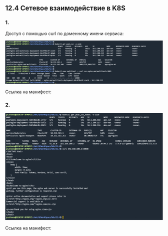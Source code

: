 ## 12.4 Сетевое взаимодействие в K8S

### 1. 

Доступ с помощью curl по доменному имени сервиса:

![img.png](img.png)

Ссылка на манифест:



### 2.

![img_1.png](img_1.png)

Ссылка на манифест:

